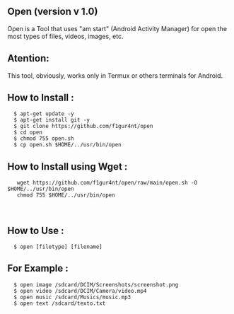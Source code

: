Open (version v 1.0)
--
Open is a Tool that uses "am start" (Android Activity Manager) for open the most types of files, videos, images, etc.

Atention:
--
This tool, obviously, works only in Termux or others terminals for Android.

How to Install :
--
      $ apt-get update -y
      $ apt-get install git -y
      $ git clone https://github.com/f1gur4nt/open
      $ cd open
      $ chmod 755 open.sh
      $ cp open.sh $HOME/../usr/bin/open

How to Install using Wget :
--
       wget https://github.com/f1gur4nt/open/raw/main/open.sh -O $HOME/../usr/bin/open
       chmod 755 $HOME/../usr/bin/open
<br>

How to Use :
--
      $ open [filetype] [filename]
For Example :
--
      $ open image /sdcard/DCIM/Screenshots/screenshot.png
      $ open video /sdcard/DCIM/Camera/video.mp4
      $ open music /sdcard/Musics/music.mp3
      $ open text /sdcard/texto.txt
